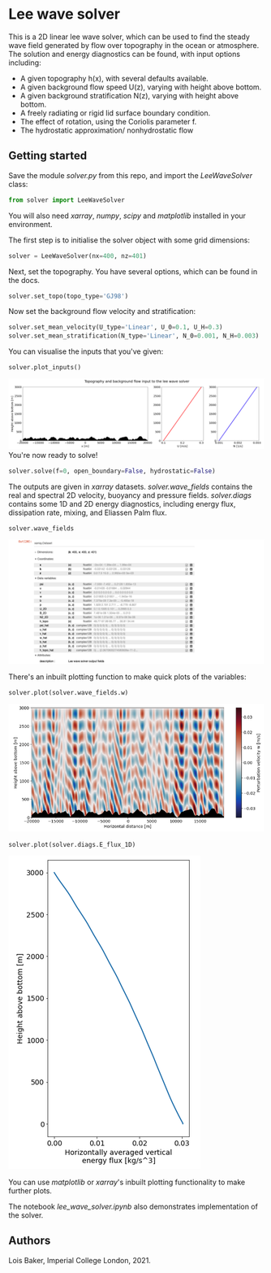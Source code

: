 # Lee wave solver
This is a 2D linear lee wave solver, which can be used to find the steady wave field generated by flow over topography in the ocean or atmosphere.
The solution and energy diagnostics can be found, with input options including:
- A given topography h(x), with several defaults available.
- A given background flow speed U(z), varying with height above bottom.
- A given background stratification N(z), varying with height above bottom.
- A freely radiating or rigid lid surface boundary condition.
- The effect of rotation, using the Coriolis parameter f.
- The hydrostatic approximation/ nonhydrostatic flow

## Getting started
Save the module *solver.py* from this repo, and import the *LeeWaveSolver* class:
```python
from solver import LeeWaveSolver
```
You will also need *xarray*, *numpy*, *scipy* and *matplotlib* installed in your environment.

The first step is to initialise the solver object with some grid dimensions:
```python
solver = LeeWaveSolver(nx=400, nz=401)
```
Next, set the topography. You have several options, which can be found in the docs.
```python
solver.set_topo(topo_type='GJ98')
```
Now set the background flow velocity and stratification:
```python
solver.set_mean_velocity(U_type='Linear', U_0=0.1, U_H=0.3)
solver.set_mean_stratification(N_type='Linear', N_0=0.001, N_H=0.003)
```
You can visualise the inputs that you've given:
```python
solver.plot_inputs()
```
![input fields plot](inputs.png)
You're now ready to solve! 
```python
solver.solve(f=0, open_boundary=False, hydrostatic=False)
```
The outputs are given in *xarray* datasets. *solver.wave_fields* contains the real and spectral 2D velocity, buoyancy and pressure fields.
*solver.diags* contains some 1D and 2D energy diagnostics, including energy flux, dissipation rate, mixing, and Eliassen Palm flux.
```python
solver.wave_fields
```
![wave fields array output](wave_fields.png)

There's an inbuilt plotting function to make quick plots of the variables:
```python
solver.plot(solver.wave_fields.w)
```
![w pcolormesh plot](w.png)
```python
solver.plot(solver.diags.E_flux_1D)
```
![Eflux plot](Eflux.png)

You can use *matplotlib* or *xarray*'s inbuilt plotting functionality to make further plots.

The notebook *lee_wave_solver.ipynb* also demonstrates implementation of the solver.

## Authors

Lois Baker, Imperial College London, 2021. 
